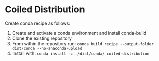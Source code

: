 # Coiled Distribution

Create conda recipe as follows:

1. Create and activate a conda environment and install conda-build
1. Clone the existing repository
2. From within the repository run: `conda build recipe --output-folder dist/conda --no-anaconda-upload`
3. Install with: `conda install -c ./dist/conda/ coiled-distribution`

